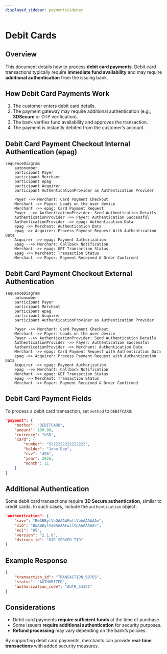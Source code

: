 ```yaml
---
displayed_sidebar: paymentsSidebar
---
```


# Debit Cards

## Overview

This document details how to process **debit card payments**. Debit card transactions typically require **immediate fund availability** and may require **additional authentication** from the issuing bank.

## How Debit Card Payments Work

1. The customer enters debit card details.
2. The payment gateway may require additional authentication (e.g., **3DSecure** or OTP verification).
3. The bank verifies fund availability and approves the transaction.
4. The payment is instantly debited from the customer’s account.

## Debit Card Payment Checkout Internal Authentication (epag)

```mermaid
sequenceDiagram
    autonumber
    participant Payer
    participant Merchant
    participant epag
    participant Acquirer
    participant AuthenticationProvider as Authentication Provider

    Payer ->> Merchant: Card Payment Checkout
    Merchant ->> Payer: Loads on the user device
    Merchant ->> epag: Card Payment Request
    Payer -->> AuthenticationProvider: Send Authentication Details
    AuthenticationProvider ->> Payer: Authentication Successful
    AuthenticationProvider ->> epag: Authentication Data
    epag ->> Merchant: Authentication Data
    epag ->> Acquirer: Process Payment Request With Authentication Data
    Acquirer ->> epag: Payment Authorization
    epag -->> Merchant: Callback Notification
    Merchant ->> epag: GET Transaction Status
    epag ->> Merchant: Transaction Status
    Merchant ->> Payer: Payment Received & Order Confirmed
```
## Debit Card Payment Checkout External Authentication

```mermaid
sequenceDiagram
    autonumber
    participant Payer
    participant Merchant
    participant epag
    participant Acquirer
    participant AuthenticationProvider as Authentication Provider

    Payer ->> Merchant: Card Payment Checkout
    Merchant ->> Payer: Loads on the user device
    Payer -->> AuthenticationProvider: Send Authentication Details
    AuthenticationProvider ->> Payer: Authentication Successful
    AuthenticationProvider ->> Merchant: Authentication Data
    Merchant ->> epag: Card Payment Request with Authentication Data
    epag ->> Acquirer: Process Payment Request with Authentication Data
    Acquirer ->> epag: Payment Authorization
    epag -->> Merchant: Callback Notification
    Merchant ->> epag: GET Transaction Status
    epag ->> Merchant: Transaction Status
    Merchant ->> Payer: Payment Received & Order Confirmed
```

## Debit Card Payment Fields

To process a debit card transaction, set `method` to `DEBITCARD`:

```json
"payment": {
    "method": "DEBITCARD",
    "amount": 100.00,
    "currency": "USD",
    "card": {
        "number": "5222222222222222",
        "holder": "John Doe",
        "cvv": "456",
        "year": 2026,
        "month": 11
    }
}
```

## Additional Authentication

Some debit card transactions require **3D Secure authentication**, similar to credit cards. In such cases, include the `authentication` object:

```json
"authentication": {
    "cavv": "BwABBylVaQAAAAFwllVpAAAAAAA=",
    "xid": "BwABBylVaQAAAAFwllVpAAAAAAA=",
    "eci": "05",
    "version": "2.1.0",
    "dstrans_id": "DIR_SERVER_TID"
}
```

## Example Response

```json
{
    "transaction_id": "TRANSACTION_98765",
    "status": "AUTHORIZED",
    "authorization_code": "AUTH_54321"
}
```

## Considerations

- Debit card payments **require sufficient funds** at the time of purchase.
- Some issuers **require additional authentication** for security purposes.
- **Refund processing** may vary depending on the bank’s policies.

By supporting debit card payments, merchants can provide **real-time transactions** with added security measures.